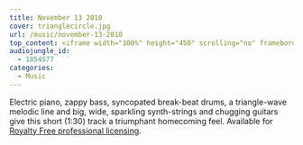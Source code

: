 ```yaml
---
title: November 13 2010
cover: trianglecircle.jpg
url: /music/november-13-2010
top_content: <iframe width="100%" height="450" scrolling="no" frameborder="no" src="https://w.soundcloud.com/player/?url=https%3A//api.soundcloud.com/tracks/7212758&amp;auto_play=false&amp;hide_related=false&amp;show_comments=true&amp;show_user=true&amp;show_reposts=false&amp;visual=true"></iframe>
audiojungle_id:
  - 1854577
categories:
  - Music
---
```

Electric piano, zappy bass, syncopated break-beat drums, a triangle-wave melodic line and big, wide, sparkling synth-strings and chugging guitars give this short (1:30) track a triumphant homecoming feel. Available for <a href="http://audiojungle.net/item/joyful-confidence/1854577" onclick="javascript:_gaq.push(['_trackEvent','outbound-article','http://audiojungle.net']);">Royalty Free professional licensing</a>.

<!--soundcloud url="http://soundcloud.com/peterkappus/Nov-13-2010"-->
